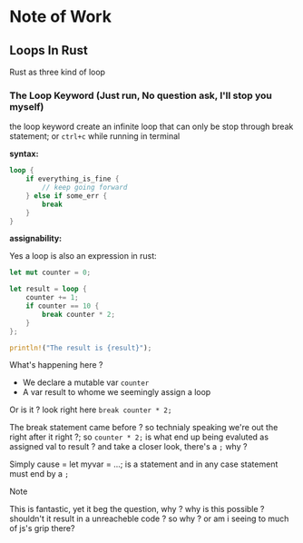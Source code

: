 # Note of Work

## Loops In Rust

Rust as three kind of loop

### The Loop Keyword (Just run, No question ask, I'll stop you myself)

the loop keyword create an infinite loop that can only be stop through break
statement; or `ctrl+c` while running in terminal

**syntax:**

```rs
loop {
    if everything_is_fine {
        // keep going forward
    } else if some_err {
        break
    }
}
```

**assignability:**

Yes a loop is also an expression in rust:

```rs
let mut counter = 0;

let result = loop {
    counter += 1;
    if counter == 10 {
        break counter * 2;
    }
};

println!("The result is {result}");
```

What's happening here ?

- We declare a mutable var `counter`
- A var result to whome we seemingly assign a loop

Or is it ? look right here `break counter * 2;`

The break statement came before ? so technialy speaking we're out the right
after it right ?; so `counter * 2;` is what end up being evaluted as assigned
val to result ? and take a closer look, there's a `;` why ?

Simply cause = let myvar = ...; is a statement and in any case statement must
end by a `;`

> [!NOTE]
>
> This is fantastic, yet it beg the question, why ? why is this possible ?
> shouldn't it result in a unreacheble code ? so why ? or am i seeing to much of
> js's grip there?
